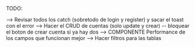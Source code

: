 TODO: 

  --> Revisar todos los catch (sobretodo de login y register) y sacar el toast con el error
  --> Hacer el CRUD de cuentas (solo update y crear) -- bloquear el boton de crear cuenta si ya hay dos
  --> COMPONENTE Performance de los campos que funcionan mejor
  --> Hacer filtros para las tablas